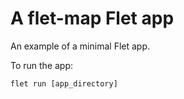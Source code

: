 # A flet-map Flet app

An example of a minimal Flet app.

To run the app:

```
flet run [app_directory]
```